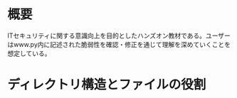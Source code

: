 # 概要
ITセキュリティに関する意識向上を目的としたハンズオン教材である。ユーザーはwww.py内に記述された脆弱性を確認・修正を通じて理解を深めていくことを想定している。

# ディレクトリ構造とファイルの役割

